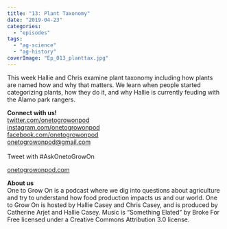 ```yaml
---
title: "13: Plant Taxonomy"
date: "2019-04-23"
categories: 
  - "episodes"
tags: 
  - "ag-science"
  - "ag-history"
coverImage: "Ep_013_planttax.jpg"
---
```


This week Hallie and Chris examine plant taxonomy including how plants are named how and why that matters. We learn when people started categorizing plants, how they do it, and why Hallie is currently feuding with the Alamo park rangers.

**Connect with us!**  
[twitter.com/onetogrowonpod](http://twitter.com/onetogrowonpod)  
[instagram.com/onetogrowonpod  
](http://instagram.com/onetogrowonpod)[facebook.com/onetogrowonpod  
](http://facebook.com/onetogrowonpod)[onetogrowonpod@gmail.com  
](mailto:onetogrowonpod@gmail.com)  
Tweet with #AskOnetoGrowOn  
  
[onetogrowonpod.com](http://onetogrowonpod.com/)

**About us**  
One to Grow On is a podcast where we dig into questions about agriculture and try to understand how food production impacts us and our world. One to Grow On is hosted by Hallie Casey and Chris Casey, and is produced by Catherine Arjet and Hallie Casey. Music is “Something Elated” by Broke For Free licensed under a Creative Commons Attribution 3.0 license.
